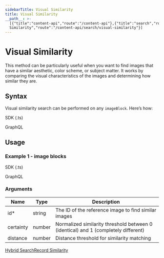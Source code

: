 ```yaml
---
sidebarTitle: Visual Similarity
title: Visual Similarity
__path__: >-
  [{"title":"content-api","route":"/content-api"},{"title":"search","route":"/content-api/search"},{"title":"Visual
  Similarity","route":"/content-api/search/visual-similarity"}]
---
```


# Visual Similarity

This method can be particularly useful when you want to find images that have a similar aesthetic, color scheme, or subject matter. It works by comparing the visual characteristics of the images and determining how similar they are.

## Syntax

Visual similarity search can be performed on any `imageBlock`. Here’s how:

SDK (.ts)

GraphQL

## Usage

### Example 1 - image blocks

SDK (.ts)

GraphQL

### Arguments

| Name | Type | Description |
| --- | --- | --- |
| id\* | string | The ID of the reference image to find similar images |
| certainty | number | Normalized similarity threshold between 0 (identical) and 1 (completely different) |
| distance | number | Distance threshold for similarity matching |

[Hybrid Search](/content-api/search/hybrid-search "Hybrid Search")[Record Similarity](/content-api/search/record-similarity "Record Similarity")